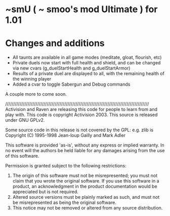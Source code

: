 # ~smU ( ~ smoo's mod Ultimate ) for 1.01

# Changes and additions

* All taunts are available in all game modes (meditate, gloat, flourish, etc)
* Private duels now start with full health and shield, and can be changed via new cvars (g_duelStartHealth and g_duelStartArmor)
* Results of a private duel are displayed to all, with the remaining health of the winning player
* Added a cvar to toggle Sabergun and Debug commands

A couple more to come soon.

//////////////////////////////////////////////////////////////////////////////////////////
Activision and Raven are releasing this code for people to learn from and play with. 
This code is copyright Activision 2003. This source is released under GNU GPLv2.


Some source code in this release is not covered by the GPL:
e.g.
zlib is Copyright (C) 1995-1998 Jean-loup Gailly and Mark Adler


  This software is provided 'as-is', without any express or implied
  warranty.  In no event will the authors be held liable for any damages
  arising from the use of this software.

  Permission is granted subject to the following restrictions:

  1. The origin of this software must not be misrepresented; you must not
     claim that you wrote the original software. If you use this software
     in a product, an acknowledgment in the product documentation would be
     appreciated but is not required.
  2. Altered source versions must be plainly marked as such, and must not be
     misrepresented as being the original software.
  3. This notice may not be removed or altered from any source distribution.
